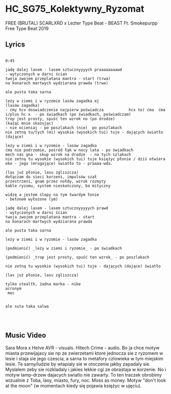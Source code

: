 # HC_SG75_Kolektywny_Ryzomat

FREE (BRUTAL) SCARLXRD x Lezter Type Beat - BEAST  Ft. Smokepurpp  Free Type Beat 2019

## Lyrics

```

0:45

jadę dalej lasem - lasem sztucznyyyych praaaaaaaawd 
- wytyczonych w darni ścian
twoja zwojem przeplatana mantra - start (trwa)
na konarach martwych wydziarana prawda (trwa)

ale pusta taka sarna

leży w ziemi i w ryzomie lasów zagadka ej                                           (lasów zagadka)
- ćmy hcx doswiadczenie najpierw poświadcza           hcx to) ćma  ćma i/plus hc x  - po świadkach (po świadkach, poświadczam)
trop jest prosty, spuść ten wzrok no (po drodze)                              (każąc mnie skazując) 
- nie ocieniaj - po poszlakach (nie)  po poszlakach             
nie zetną tu/tych (mi) wysokie (wysokich tui) tuje - dających światło (dające)

leży w ziemi i w ryzomie - lasów zagadka
ćma nie podrzemie, pośród łąk w nocy lata - po świadkach
mech nas gna - skup wzrok na drodze  - na tych szlakach
nie zetną tu wysokie (wysokich tui) tuje księżyc płonie / dziś otwiera oko - jego (mrugające) światło to - praaaa-wda.

(las już płonie, lasu zgliszcza)
dołączam do sieci korzeni, impulsów szał
przestrzeni, gnam przez nołdy, wzrok rozmyty
kable ryzomu, system nieskończony, ba mityczny

widzę a jestem ślepy na tym twardym łonie
- betonem wyłożone (ym)

jadę dalej lasem - lasem sztucznyyyyych prawd 
- wytyczonych w darni ścian
twoja zwojem przeplatana mantra - start
na konarach martwych wydziarana prawda

ale pusta taka sarna

leży w ziemi i w ryzomie - lasów zagadka

(podmienić) _leży w ziemi i ryzomie_ - po świadkach

(podmienić) _trop jest prosty, spuść ten wzrok_ - po poszlakach

nie zetną tu wysokie (wysokich tui) tuje - dających (dające) światło

(las już płonie, lasu zgliszcza)

tylko stealth, żadna marka - nike
acronym
 moc 


ale suta taka salwa




```

## Music Video

Sara Mora x Helve AVR - visuals. Hitech Crime - audio.
Bo ja chce motyw miasta przewijajacy sie np ze zwierzetami ktore jednocza sie z ryzomem w lesie i staja sie jego czescia, a sarna to metafory czlowieka w tym miejskim lesie. Te sarny/ludzie by wtapialy sie w otoczenie jakby zapadaly sie. Myslalem zeby sie rozkladaly i jakies lekkie cgi ze obrastaja w korzenie. No i motyw lamp-drzew dajacych swiatlo nie zawarty. To ten traczek obrobimy wizualnie z Toba, lasy, miasto, fury, noc. Moss as money. Motyw "don't look at the moon" (w momentach kiedy się pojawia księżyc w ujęciu).

